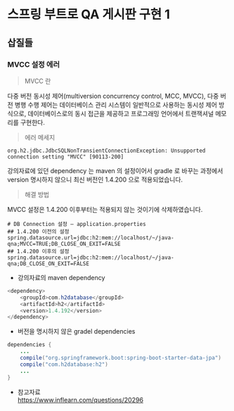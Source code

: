 # 스프링 부트로 QA 게시판 구현 1
## 삽질들

### MVCC 설정 에러
> MVCC 란

다중 버전 동시성 제어(multiversion concurrency control, MCC, MVCC), 다중 버전 병행 수행 제어는 데이터베이스 관리 시스템이 일반적으로 사용하는 동시성 제어 방식으로, 데이터베이스로의 동시 접근을 제공하고 프로그래밍 언어에서 트랜잭셔널 메모리를 구현한다.

> 에러 메세지
```
org.h2.jdbc.JdbcSQLNonTransientConnectionException: Unsupported connection setting "MVCC" [90113-200]
```

강의자료에 있던 dependency 는 maven 의 설정이어서 gradle 로 바꾸는 과정에서 version 명시하지 않으니 최신 버전인 1.4.200 으로 적용되었습니다. 

> 해결 방법

MVCC 설정은 1.4.200 이후부터는 적용되지 않는 것이기에 삭제하였습니다.

```
# DB Connection 설정 – application.properties
## 1.4.200 이전의 설정
spring.datasource.url=jdbc:h2:mem://localhost/~/java-qna;MVCC=TRUE;DB_CLOSE_ON_EXIT=FALSE
## 1.4.200 이후의 설정
spring.datasource.url=jdbc:h2:mem://localhost/~/java-qna;DB_CLOSE_ON_EXIT=FALSE
```

- 강의자료의 maven dependency
```java
<dependency>
    <groupId>com.h2database</groupId>
    <artifactId>h2</artifactId>
    <version>1.4.192</version>
</dependency>
```
- 버전을 명시하지 않은 gradel dependencies
```java
dependencies {
    ...
    compile("org.springframework.boot:spring-boot-starter-data-jpa")
    compile("com.h2database:h2")
    ...
}
```

- 참고자료  
https://www.inflearn.com/questions/20296
